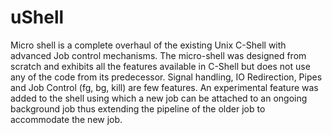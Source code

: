 # uShell
Micro shell is a complete overhaul of the existing Unix C-Shell with advanced Job control mechanisms. The micro-shell was designed from scratch and exhibits all the features available in C-Shell but does not use any of the code from its predecessor. Signal handling, IO Redirection, Pipes and Job Control (fg, bg, kill) are few features. An experimental feature was added to the shell using which a new job can be attached to an ongoing background job thus extending the pipeline of the older job to accommodate the new job.
